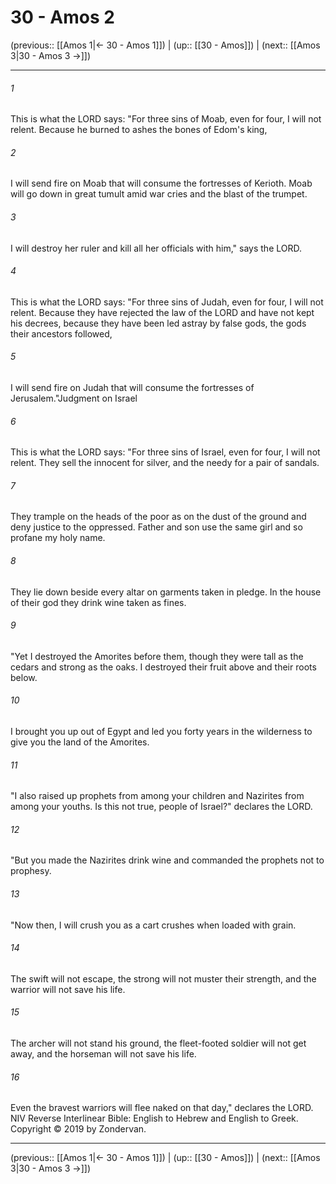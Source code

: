 # 30 - Amos 2

(previous:: [[Amos 1|← 30 - Amos 1]]) | (up:: [[30 - Amos]]) | (next:: [[Amos 3|30 - Amos 3 →]])

***


###### 1 
This is what the LORD says: "For three sins of Moab, even for four, I will not relent. Because he burned to ashes the bones of Edom's king, 

###### 2 
I will send fire on Moab that will consume the fortresses of Kerioth. Moab will go down in great tumult amid war cries and the blast of the trumpet. 

###### 3 
I will destroy her ruler and kill all her officials with him," says the LORD. 

###### 4 
This is what the LORD says: "For three sins of Judah, even for four, I will not relent. Because they have rejected the law of the LORD and have not kept his decrees, because they have been led astray by false gods, the gods their ancestors followed, 

###### 5 
I will send fire on Judah that will consume the fortresses of Jerusalem."Judgment on Israel 

###### 6 
This is what the LORD says: "For three sins of Israel, even for four, I will not relent. They sell the innocent for silver, and the needy for a pair of sandals. 

###### 7 
They trample on the heads of the poor as on the dust of the ground and deny justice to the oppressed. Father and son use the same girl and so profane my holy name. 

###### 8 
They lie down beside every altar on garments taken in pledge. In the house of their god they drink wine taken as fines. 

###### 9 
"Yet I destroyed the Amorites before them, though they were tall as the cedars and strong as the oaks. I destroyed their fruit above and their roots below. 

###### 10 
I brought you up out of Egypt and led you forty years in the wilderness to give you the land of the Amorites. 

###### 11 
"I also raised up prophets from among your children and Nazirites from among your youths. Is this not true, people of Israel?" declares the LORD. 

###### 12 
"But you made the Nazirites drink wine and commanded the prophets not to prophesy. 

###### 13 
"Now then, I will crush you as a cart crushes when loaded with grain. 

###### 14 
The swift will not escape, the strong will not muster their strength, and the warrior will not save his life. 

###### 15 
The archer will not stand his ground, the fleet-footed soldier will not get away, and the horseman will not save his life. 

###### 16 
Even the bravest warriors will flee naked on that day," declares the LORD. NIV Reverse Interlinear Bible: English to Hebrew and English to Greek. Copyright © 2019 by Zondervan.

***

(previous:: [[Amos 1|← 30 - Amos 1]]) | (up:: [[30 - Amos]]) | (next:: [[Amos 3|30 - Amos 3 →]])
